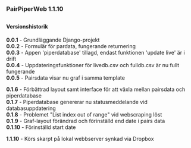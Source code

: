 ### PairPiperWeb 1.1.10

##
#### Versionshistorik<br>
**0.0.1** - Grundläggande Django-projekt <br>
**0.0.2** - Formulär för pardata, fungerande returnering <br>
**0.0.3** - Appen 'piperdatabase' tillagd, endast funktionen 'update live' är i drift <br>
**0.0.4** - Uppdateringsfunktioner för livedb.csv och fulldb.csv är nu fullt fungerande <br>
**0.0.5** - Pairsdata visar nu graf i samma template <br>

**0.1.6** - Förbättrad layout samt interface för att växla mellan pairsdata och piperdatabase <br>
**0.1.7** - Piperdatabase genererar nu statusmeddelande vid databasuppdatering <br>
**0.1.8** - Problemet "List index out of range" vid webscraping löst <br>
**0.1.9** - Graf-layout förändrad och förinställd end date i pairs data <br>
**0.1.10** - Förinställd start date <br>

**1.1.10** - Körs skarpt på lokal webbserver synkad via Dropbox
